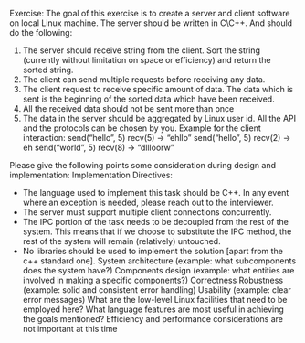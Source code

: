 Exercise:
The goal of this exercise is to create a server and client software on local Linux machine.
The server should be written in C\C++. And should do the following:
1. The server should receive string from the client. Sort the string (currently without
limitation on space or efficiency) and return the sorted string.
2. The client can send multiple requests before receiving any data.
3. The client request to receive specific amount of data. The data which is sent is the
beginning of the sorted data which have been received.
4. All the received data should not be sent more than once
5. The data in the server should be aggregated by Linux user id.
All the API and the protocols can be chosen by you.
Example for the client interaction:
send(“hello”, 5)
recv(5) -> “ehllo”
send(“hello”, 5)
recv(2) -> eh
send(“world”, 5)
recv(8) -> “dllloorw”

Please give the following points some consideration during design and implementation:
Implementation Directives:
- The language used to implement this task should be C++. In any event where an exception is needed, please reach out to the interviewer.
- The server must support multiple client connections concurrently.
- The IPC portion of the task needs to be decoupled from the rest of the system. This means that if we choose to substitute the IPC method, the rest of the system will remain (relatively) untouched.
- No libraries should be used to implement the solution [apart from the c++ standard one].
System architecture (example: what subcomponents does the system have?)
Components design (example: what entities are involved in making a specific components?)
Correctness
Robustness (example: solid and consistent error handling)
Usability (example: clear error messages)
What are the low-level Linux facilities that need to be employed here?
What language features are most useful in achieving the goals mentioned?
Efficiency and performance considerations are not important at this time
